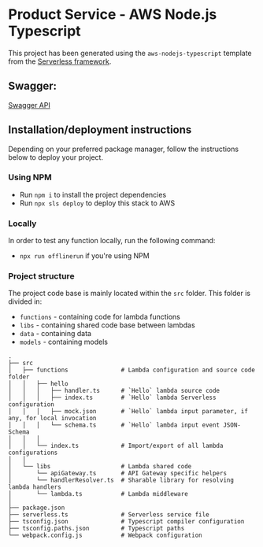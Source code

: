 # Product Service - AWS Node.js Typescript

This project has been generated using the `aws-nodejs-typescript` template from the [Serverless framework](https://www.serverless.com/).

## Swagger:

[Swagger API](https://7i0zp74ihb.execute-api.eu-west-1.amazonaws.com/swagger)
## Installation/deployment instructions

Depending on your preferred package manager, follow the instructions below to deploy your project.

### Using NPM

- Run `npm i` to install the project dependencies
- Run `npx sls deploy` to deploy this stack to AWS
### Locally

In order to test any function locally, run the following command:

- `npx run offlinerun` if you're using NPM

### Project structure

The project code base is mainly located within the `src` folder. This folder is divided in:

- `functions` - containing code for lambda functions
- `libs` - containing shared code base between  lambdas
- `data` - containing data
- `models` - containing models

```
.
├── src
│   ├── functions               # Lambda configuration and source code folder
│   │   ├── hello
│   │   │   ├── handler.ts      # `Hello` lambda source code
│   │   │   ├── index.ts        # `Hello` lambda Serverless configuration
│   │   │   ├── mock.json       # `Hello` lambda input parameter, if any, for local invocation
│   │   │   └── schema.ts       # `Hello` lambda input event JSON-Schema
│   │   │
│   │   └── index.ts            # Import/export of all lambda configurations
│   │
│   └── libs                    # Lambda shared code
│       └── apiGateway.ts       # API Gateway specific helpers
│       └── handlerResolver.ts  # Sharable library for resolving lambda handlers
│       └── lambda.ts           # Lambda middleware
│
├── package.json
├── serverless.ts               # Serverless service file
├── tsconfig.json               # Typescript compiler configuration
├── tsconfig.paths.json         # Typescript paths
└── webpack.config.js           # Webpack configuration
```
